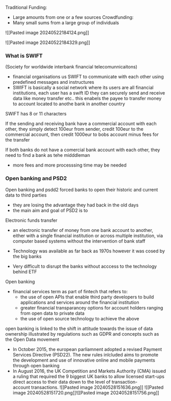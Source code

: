 

Traditional Funding:
- Large amounts from one or a few sources
Crowdfunding:
- Many small sums from a large group of individuals


![[Pasted image 20240522184124.png]]

![[Pasted image 20240522184329.png]]



### What is SWIFT
 (Society for worldwide interbank financial telecomunnicaitons)

- financial organisations us SWIFT to communicate with each other using predefined messages and instructures
- SWIFT is basically a social network where its users are all financial institutions, each user has a swift ID they can securely send and receive data like money transfer etc.. this enabels the payee to transfer money to account located to anothe bank in another country

SWIFT has 8 or 11 characters

If the sending and receiving bank have a commercial account with each other, they simply detect 100eur from sender, credit 100eur to the commercial account, then credit 1000eur to bobs account minus fees for the transfer

If both banks do not have a comercial bank account with each other, they need to find a bank as tehe midddleman
- more fees and more processsing time may be needed


### Open banking and PSD2

Open banking and psdd2 forced banks to open their historic and current data to third parties
- they are losing the advantage they had back in the old days
- the main aim and goal of PSD2 is to 


Electronic funds transfer
- an electronic transfer of money from one bank account to another, either with a single financial institution or across multiple institution, via computer based systems without the intervention of bank staff

- Technology was available as far back as 1970s however it was cosed by the big banks
- Very difficult to disrupt the banks without acccess to the technology behind ETF

Open banking
- financial services term  as part of fintech that refers to:
	- the use of open APIs that enable third party developers to build applications and services around the financial institution
	- greater financial transparancey options for account holders ranging from open data to private data
	- the use of open source technology to achieve the above

open banking is linked to the shift in attitude towards the issue of data ownership illustrated by regulations such as GDPR and concepts such as the Open Data movement

- In October 2015, the european parliamnent adopted a revised Payment Services Directive (PSD22). The new rules inlcluded aims to promote the development and use of innovative online and mobile payments through open banking
- In August 2016, the UK Competition and Markets Authority (CMA) issued a ruling that required the 9 biggest UK banks to allow licensed start-ups direct access to their data down to the level of transaction-account transactions.
![[Pasted image 20240528151636.png]]
![[Pasted image 20240528151720.png]]![[Pasted image 20240528151756.png]]